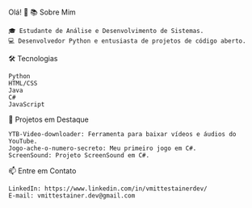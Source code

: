 Olá! 👋
📚 Sobre Mim

    🎓 Estudante de Análise e Desenvolvimento de Sistemas.
    💻 Desenvolvedor Python e entusiasta de projetos de código aberto.

🛠️ Tecnologias

    Python
    HTML/CSS
    Java
    C#
    JavaScript
    

🚀 Projetos em Destaque

    YTB-Video-downloader: Ferramenta para baixar vídeos e áudios do YouTube.
    Jogo-ache-o-numero-secreto: Meu primeiro jogo em C#.
    ScreenSound: Projeto ScreenSound em C#.

📫 Entre em Contato

    LinkedIn: https://www.linkedin.com/in/vmittestainerdev/
    E-mail: vmittestainer.dev@gmail.com
